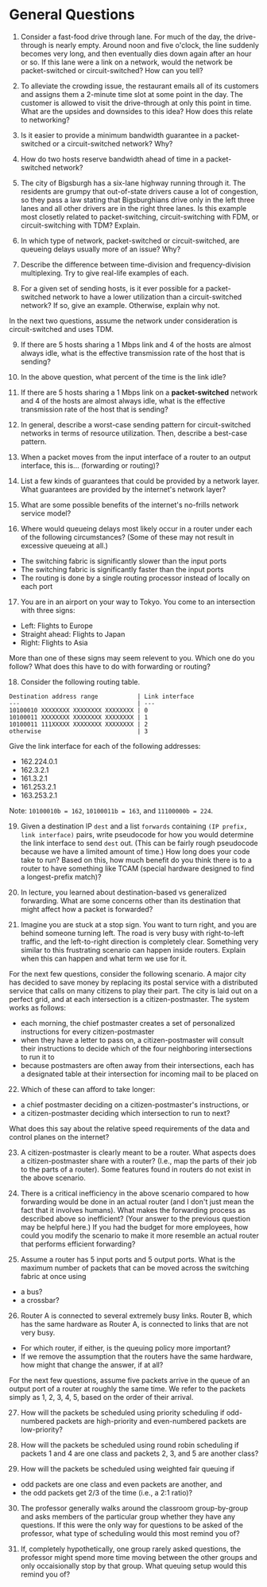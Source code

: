 # General Questions

1. Consider a fast-food drive through lane.
For much of the day,
the drive-through is nearly empty.
Around noon and five o'clock,
the line suddenly becomes very long,
and then eventually dies down again after an hour or so.
If this lane were a link on a network,
would the network be packet-switched or circuit-switched?
How can you tell?

2. To alleviate the crowding issue,
the restaurant emails all of its customers and assigns them a 2-minute time
slot at some point in the day.
The customer is allowed to visit the drive-through at only this point in time.
What are the upsides and downsides to this idea?
How does this relate to networking?

3. Is it easier to provide a minimum bandwidth guarantee in a packet-switched
or a circuit-switched network?
Why?

4. How do two hosts reserve bandwidth ahead of time in a packet-switched
network?

5. The city of Bigsburgh has a six-lane highway running through it.
The residents are grumpy that out-of-state drivers cause a lot of congestion,
so they pass a law stating that Bigsburghians drive only in the left three
lanes and all other drivers are in the right three lanes.
Is this example most closetly related to packet-switching,
circuit-switching with FDM,
or circuit-switching with TDM?
Explain.

6. In which type of network, packet-switched or circuit-switched,
are queueing delays usually more of an issue?
Why?

7. Describe the difference between time-division and frequency-division
multiplexing.
Try to give real-life examples of each.

8. For a given set of sending hosts,
is it ever possible for a packet-switched network to have a lower utilization
than a circuit-switched network?
If so,
give an example.
Otherwise, explain why not.

In the next two questions, assume the network under consideration is
circuit-switched and uses TDM.

9. If there are 5 hosts sharing a 1 Mbps link
and 4 of the hosts are almost always idle,
what is the effective transmission rate of the host that is sending?

10. In the above question,
what percent of the time is the link idle?

11. If there are 5 hosts sharing a 1 Mbps link on a **packet-switched** network
and 4 of the hosts are almost always idle,
what is the effective transmission rate of the host that is sending?

12. In general,
describe a worst-case sending pattern for circuit-switched networks in terms
of resource utilization.
Then, describe a best-case pattern.

13. When a packet moves from the input interface of a router to an output
interface,
this is... (forwarding or routing)?

14. List a few kinds of guarantees that could be provided by a network layer.
What guarantees are provided by the internet's network layer?

15. What are some possible benefits of the internet's no-frills network service
model?

16. Where would queueing delays most likely occur in a router under each of the
following circumstances?
(Some of these may not result in excessive queueing at all.)
* The switching fabric is significantly slower than the input ports
* The switching fabric is significantly faster than the input ports
* The routing is done by a single routing processor instead of locally on each
  port

17. You are in an airport on your way to Tokyo.
You come to an intersection with three signs:
* Left: Flights to Europe
* Straight ahead: Flights to Japan
* Right: Flights to Asia

More than one of these signs may seem relevent to you.
Which one do you follow?
What does this have to do with forwarding or routing?

18. Consider the following routing table.
```
Destination address range           | Link interface
---                                 | ---
10100010 XXXXXXXX XXXXXXXX XXXXXXXX | 0
10100011 XXXXXXXX XXXXXXXX XXXXXXXX | 1
10100011 111XXXXX XXXXXXXX XXXXXXXX | 2
otherwise                           | 3
```
Give the link interface for each of the following addresses:
* 162.224.0.1
* 162.3.2.1
* 161.3.2.1
* 161.253.2.1
* 163.253.2.1

Note: `10100010b = 162`, `10100011b = 163`, and `11100000b = 224`.

19. Given a destination IP `dest` and a list `forwards` containing
`(IP prefix, link interface)` pairs,
write pseudocode for how you would determine the link interface to send `dest`
out.
(This can be fairly rough pseudocode because we have a limited amount of time.)
How long does your code take to run?
Based on this,
how much benefit do you think there is to a router to have something like TCAM
(special hardware designed to find a longest-prefix match)?

20. In lecture, you learned about destination-based vs generalized forwarding.
What are some concerns other than its destination that might affect how a
packet is forwarded?

21. Imagine you are stuck at a stop sign.
You want to turn right, and you are behind someone turning left.
The road is very busy with right-to-left traffic,
and the left-to-right direction is completely clear.
Something very similar to this frustrating scenario can happen inside routers.
Explain when this can happen and what term we use for it.

For the next few questions,
consider the following scenario.
A major city has decided to save money by replacing its postal service with
a distributed service that calls on many citizens to play their part.
The city is laid out on a perfect grid,
and at each intersection is a citizen-postmaster.
The system works as follows:
* each morning, the chief postmaster creates a set of personalized instructions
  for every citizen-postmaster
* when they have a letter to pass on,
  a citizen-postmaster will consult their instructions to decide which of the
  four neighboring intersections to run it to
* because postmasters are often away from their intersections,
  each has a designated table at their intersection for incoming mail to be
  placed on

22. Which of these can afford to take longer:
* a chief postmaster deciding on a citizen-postmaster's instructions, or
* a citizen-postmaster deciding which intersection to run to next?

What does this say about the relative speed requirements of the data and
control planes on the internet?

23. A citizen-postmaster is clearly meant to be a router.
What aspects does a citizen-postmaster share with a router?
(I.e., map the parts of their job to the parts of a router).
Some features found in routers do not exist in the above scenario.

24. There is a critical inefficiency in the above scenario compared to how
forwarding would be done in an actual router
(and I don't just mean the fact that it involves humans).
What makes the forwarding process as described above so inefficient?
(Your answer to the previous question may be helpful here.)
If you had the budget for more employees,
how could you modify the scenario to make it more resemble an actual router
that performs efficient forwarding?

25. Assume a router has 5 input ports and 5 output ports.
What is the maximum number of packets that can be moved across the switching
fabric at once using
* a bus?
* a crossbar?

26. Router A is connected to several extremely busy links.
Router B, which has the same hardware as Router A,
is connected to links that are not very busy.
* For which router, if either, is the queuing policy more important?
* If we remove the assumption that the routers have the same hardware,
  how might that change the answer, if at all?

For the next few questions, assume five packets arrive in the queue of an
output port of a router at roughly the same time.
We refer to the packets simply as 1, 2, 3, 4, 5, based on the order of their
arrival.

27. How will the packets be scheduled using priority scheduling if odd-numbered
packets are high-priority and even-numbered packets are low-priority?

28. How will the packets be scheduled using round robin scheduling if
packets 1 and 4 are one class and packets 2, 3, and 5 are another class?

29. How will the packets be scheduled using weighted fair queuing if
* odd packets are one class and even packets are another, and
* the odd packets get 2/3 of the time (i.e., a 2:1 ratio)?

30. The professor generally walks around the classroom group-by-group and asks
members of the particular group whether they have any questions.
If this were the only way for questions to be asked of the professor,
what type of scheduling would this most remind you of?

31. If, completely hypothetically, one group rarely asked questions,
the professor might spend more time moving between the other groups and only
occaisionally stop by that group.
What queuing setup would this remind you of?
